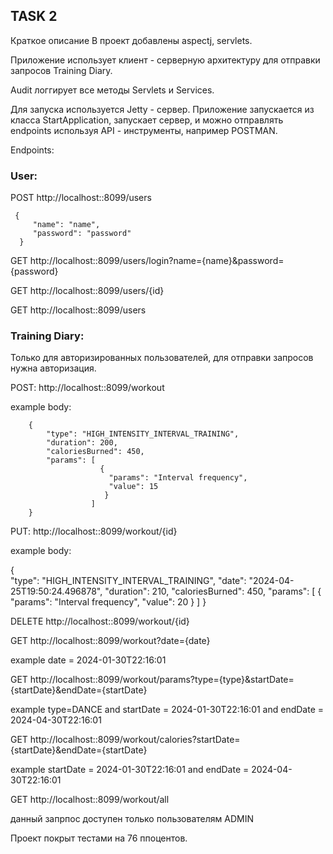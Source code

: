 ## TASK 2
Краткое описание
В проект добавлены aspectj, servlets.

Приложение использует клиент - серверную архитектуру для отправки запросов Training Diary.

Audit логгирует все методы Servlets и Services.

Для запуска используется Jetty - сервер. Приложение запускается из класса StartApplication, запускает сервер, и можно отправлять endpoints используя API - инструменты, например POSTMAN.

Endpoints:

### User:

POST http://localhost::8099/users

     {
         "name": "name",
         "password": "password"
      }

GET http://localhost::8099/users/login?name={name}&password={password}

GET http://localhost::8099/users/{id}

GET http://localhost::8099/users

### Training Diary:

Только для авторизированных пользователей, для отправки запросов нужна авторизация.

POST: http://localhost::8099/workout

example body:

        {    
            "type": "HIGH_INTENSITY_INTERVAL_TRAINING",
            "duration": 200,
            "caloriesBurned": 450,
            "params": [
                        {
                          "params": "Interval frequency",
                          "value": 15
                         }
                      ]
        }

PUT: http://localhost::8099/workout/{id}

example body:

{    
"type": "HIGH_INTENSITY_INTERVAL_TRAINING",
"date": "2024-04-25T19:50:24.496878",
"duration": 210,
"caloriesBurned": 450,
"params": [
{
"params": "Interval frequency",
"value": 20
}
]
}

DELETE http://localhost::8099/workout/{id}

GET http://localhost::8099/workout?date={date}

example date = 2024-01-30T22:16:01

GET http://localhost::8099/workout/params?type={type}&startDate={startDate}&endDate={startDate}

example type=DANCE and startDate = 2024-01-30T22:16:01 and endDate = 2024-04-30T22:16:01

GET http://localhost::8099/workout/calories?startDate={startDate}&endDate={startDate}

example startDate = 2024-01-30T22:16:01 and endDate = 2024-04-30T22:16:01

GET http://localhost::8099/workout/all

данный запрпос доступен только пользователям ADMIN

Проект покрыт тестами на 76 ппоцентов.

